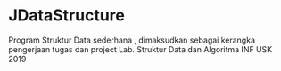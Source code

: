 # JDataStructure

Program Struktur Data sederhana , dimaksudkan sebagai kerangka pengerjaan tugas dan project Lab. Struktur Data dan Algoritma INF USK 2019